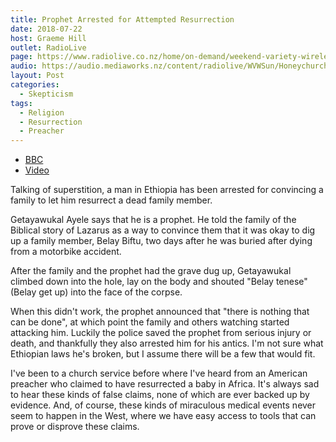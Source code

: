 ```yaml
---
title: Prophet Arrested for Attempted Resurrection
date: 2018-07-22
host: Graeme Hill
outlet: RadioLive
page: https://www.radiolive.co.nz/home/on-demand/weekend-variety-wireless/2018/07/skeptical-thoughts-0.html
audio: https://audio.mediaworks.nz/content/radiolive/WVWSun/Honeychurch.mp3
layout: Post
categories:
  - Skepticism
tags:
  - Religion
  - Resurrection
  - Preacher
---
```


- [BBC](https://www.bbc.com/news/world-africa-44911913)
- [Video](https://www.borkena.com/2018/07/21/pastor-rescued-and-arrested-after-attempts-to-resurrect-from-the-dead-turns-awry/)

Talking of superstition, a man in Ethiopia has been arrested for convincing a family to let him resurrect a dead family member.

<!-- more -->

Getayawukal Ayele says that he is a prophet. He told the family of the Biblical story of Lazarus as a way to convince them that it was okay to dig up a family member, Belay Biftu, two days after he was buried after dying from a motorbike accident.

After the family and the prophet had the grave dug up, Getayawukal climbed down into the hole, lay on the body and shouted "Belay tenese" (Belay get up) into the face of the corpse.

When this didn't work, the prophet announced that "there is nothing that can be done", at which point the family and others watching started attacking him. Luckily the police saved the prophet from serious injury or death, and thankfully they also arrested him for his antics. I'm not sure what Ethiopian laws he's broken, but I assume there will be a few that would fit.

I've been to a church service before where I've heard from an American preacher who claimed to have resurrected a baby in Africa. It's always sad to hear these kinds of false claims, none of which are ever backed up by evidence. And, of course, these kinds of miraculous medical events never seem to happen in the West, where we have easy access to tools that can prove or disprove these claims.

